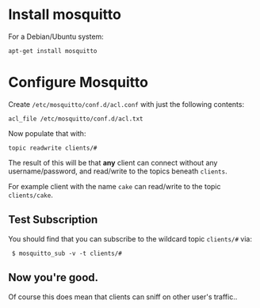 
# Install  mosquitto

For a Debian/Ubuntu system:

    apt-get install mosquitto


# Configure Mosquitto

Create `/etc/mosquitto/conf.d/acl.conf` with just the following contents:

    acl_file /etc/mosquitto/conf.d/acl.txt

Now populate that with:

    topic readwrite clients/#

The result of this will be that __any__ client can connect without any
username/password, and read/write to the topics beneath `clients`.

For example client with the name `cake` can read/write to the topic
`clients/cake`.


## Test Subscription

You should find that you can subscribe to the wildcard topic `clients/#`
via:

     $ mosquitto_sub -v -t clients/#


## Now you're good.

Of course this does mean that clients can sniff on other user's traffic..
